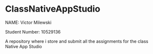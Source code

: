 # ClassNativeAppStudio
NAME: Victor Milewski

Student Number: 10529136

A repository where i store and submit all the assignments for the class Native App Studio
